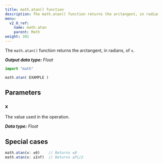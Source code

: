 ```yaml
---
title: math.atan() function
description: The math.atan() function returns the arctangent, in radians, of `x`.
menu:
  v2_0_ref:
    name: math.atan
    parent: Math
weight: 301
---
```


The `math.atan()` function returns the arctangent, in radians, of `x`.

_**Output data type:** Float_

```js
import "math"

math.atan( EXAMPLE )
```

## Parameters

### x
The value used in the operation.

_**Data type:** Float_

## Special cases
```js
math.atan(x: ±0)    // Returns ±0
math.atan(x: ±Inf)  // Returns ±Pi/2
```
